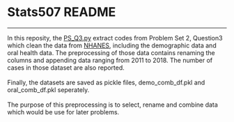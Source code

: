 # Stats507 README
---

In this reposity, the [PS_Q3.py](./PS2_Q3.py) extract codes from Problem Set 2, Question3 which clean the data from [NHANES](https://www.cdc.gov/nchs/nhanes/index.htm), including the demographic data and oral health data. The preprocessing of those data contains renaming the columns and appending data ranging from 2011 to 2018. The number of cases in those dataset are also reported.
</br></br>
Finally, the datasets are saved as pickle files, demo_comb_df.pkl and oral_comb_df.pkl seperately.
</br></br>
The purpose of this preprocessing is to select, rename and combine data which would be use for later problems.

